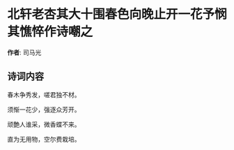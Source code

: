 # 北轩老杏其大十围春色向晚止开一花予悯其憔悴作诗嘲之

**作者**: 司马光

## 诗词内容

春木争秀发，嗟君独不材。

须惭一花少，强逐众芳开。

顽艶人谁采，微香蝶不来。

直为无用物，空尔费栽培。

